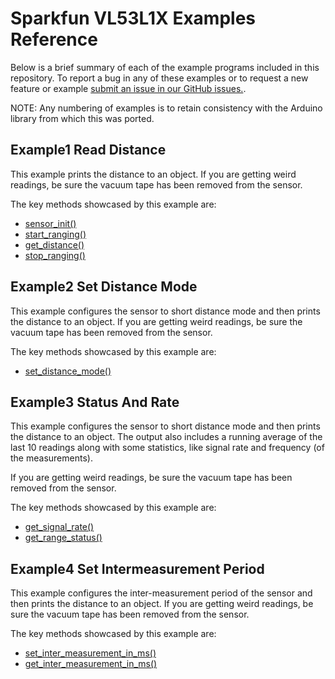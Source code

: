 # Sparkfun VL53L1X Examples Reference
Below is a brief summary of each of the example programs included in this repository. To report a bug in any of these examples or to request a new feature or example [submit an issue in our GitHub issues.](https://github.com/sparkfun/qwiic_vl53l1x_py/issues). 

NOTE: Any numbering of examples is to retain consistency with the Arduino library from which this was ported. 

## Example1 Read Distance
This example prints the distance to an object. If you are getting weird
readings, be sure the vacuum tape has been removed from the sensor.

The key methods showcased by this example are: 
- [sensor_init()](https://docs.sparkfun.com/qwiic_vl53l1x_py/classqwiic__vl53l1x_1_1_qwiic_v_l53_l1_x.html#a6247a075a2485d26b5e92ee206bd0d80)
- [start_ranging()](https://docs.sparkfun.com/qwiic_vl53l1x_py/classqwiic__vl53l1x_1_1_qwiic_v_l53_l1_x.html#a9e1ca7a1d6d6eb629c5987f6a13cc2c5)
- [get_distance()](https://docs.sparkfun.com/qwiic_vl53l1x_py/classqwiic__vl53l1x_1_1_qwiic_v_l53_l1_x.html#a481bdfe2107fcaa449a0a38bc6ba7947)
- [stop_ranging()](https://docs.sparkfun.com/qwiic_vl53l1x_py/classqwiic__vl53l1x_1_1_qwiic_v_l53_l1_x.html#a014aacbfdc6ed8f61c495dcc151b5aad)

## Example2 Set Distance Mode
This example configures the sensor to short distance mode and then
prints the distance to an object. If you are getting weird readings,
be sure the vacuum tape has been removed from the sensor.

The key methods showcased by this example are: 
- [set_distance_mode()](https://docs.sparkfun.com/qwiic_vl53l1x_py/classqwiic__vl53l1x_1_1_qwiic_v_l53_l1_x.html#a1aac43e830b9df0c84d581c306de498c)

## Example3 Status And Rate
This example configures the sensor to short distance mode and then
prints the distance to an object. The output also includes a
running average of the last 10 readings along with some statistics,
like signal rate and frequency (of the measurements).

If you are getting weird readings, be sure the vacuum tape has been
removed from the sensor.

The key methods showcased by this example are: 
- [get_signal_rate()](https://docs.sparkfun.com/qwiic_vl53l1x_py/classqwiic__vl53l1x_1_1_qwiic_v_l53_l1_x.html#a549ebc6209239d6883ca15dea441acaf)
- [get_range_status()](https://docs.sparkfun.com/qwiic_vl53l1x_py/classqwiic__vl53l1x_1_1_qwiic_v_l53_l1_x.html#aea9be5b36fa5459542276c4cfbdd9306)

## Example4 Set Intermeasurement Period
This example configures the inter-measurement period of the sensor
and then prints the distance to an object. If you are getting weird
readings, be sure the vacuum tape has been removed from the sensor.

The key methods showcased by this example are: 
- [set_inter_measurement_in_ms()](https://docs.sparkfun.com/qwiic_vl53l1x_py/classqwiic__vl53l1x_1_1_qwiic_v_l53_l1_x.html#a757a1d8d2c5631c1a8aef49d694da912)
- [get_inter_measurement_in_ms()](https://docs.sparkfun.com/qwiic_vl53l1x_py/classqwiic__vl53l1x_1_1_qwiic_v_l53_l1_x.html#aa3188f1f9bb914a6675ff47b5b1f456c)
